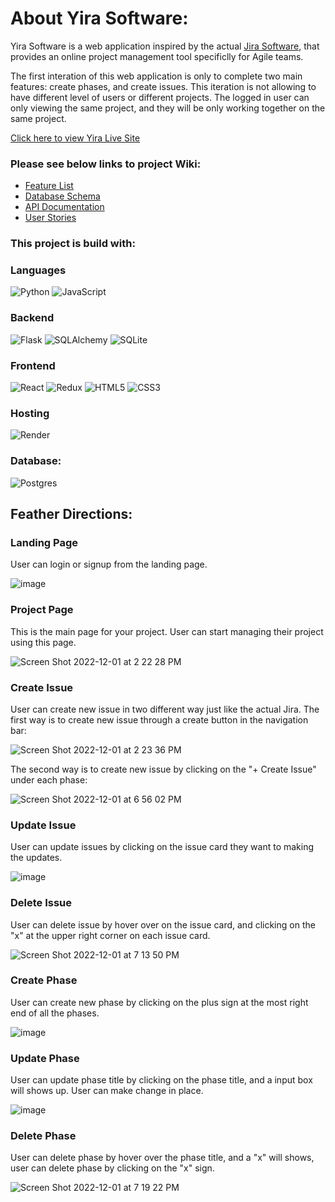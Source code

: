 # About Yira Software:

 Yira Software is a web application inspired by the actual [Jira Software](https://www.atlassian.com/software/jira?&aceid=&adposition=&adgroup=136973859330&campaign=18440774103&creative=632787634544&device=c&keyword=jira%20software&matchtype=e&network=g&placement=&ds_kids=p73335831615&ds_e=GOOGLE&ds_eid=700000001558501&ds_e1=GOOGLE&gclid=EAIaIQobChMI0K3unbDP-wIVv2xvBB35UwypEAAYAiAAEgIutvD_BwE&gclsrc=aw.ds#), that provides an online project management tool specificlly for Agile teams. 
 
 The first interation of this web application is only to complete two main features: create phases, and create issues. This iteration is not allowing to have different level of users or different projects. The logged in user can only viewing the same project, and they will be only working together on the same project.

[Click here to view Yira Live Site](https://yira-jira-clone.onrender.com/)

### Please see below links to project Wiki:
* [Feature List](https://github.com/yashayang/Yira---Jira-clone/wiki/MVP-Features)
* [Database Schema](https://github.com/yashayang/Yira---Jira-clone/wiki/Database-Schema)
* [API Documentation](https://github.com/yashayang/Yira---Jira-clone/wiki/API-Documentation)
* [User Stories](https://github.com/yashayang/Yira---Jira-clone/wiki/User-Stories)

### This project is build with:
### Languages
![Python](https://img.shields.io/badge/python-3670A0?style=for-the-badge&logo=python&logoColor=ffdd54) ![JavaScript](https://img.shields.io/badge/javascript-%23323330.svg?style=for-the-badge&logo=javascript&logoColor=%23F7DF1E)

### Backend
![Flask](https://img.shields.io/badge/flask-%23000.svg?style=for-the-badge&logo=flask&logoColor=white) ![SQLAlchemy](https://img.shields.io/badge/SQLAlchemy-100000?style=for-the-badge&logo=sql&logoColor=BA1212&labelColor=AD0000&color=A90000) ![SQLite](https://img.shields.io/badge/sqlite-%2307405e.svg?style=for-the-badge&logo=sqlite&logoColor=white)

### Frontend
![React](https://img.shields.io/badge/react-%2320232a.svg?style=for-the-badge&logo=react&logoColor=%2361DAFB) ![Redux](https://img.shields.io/badge/redux-%23593d88.svg?style=for-the-badge&logo=redux&logoColor=white) ![HTML5](https://img.shields.io/badge/html5-%23E34F26.svg?style=for-the-badge&logo=html5&logoColor=white) ![CSS3](https://img.shields.io/badge/css3-%231572B6.svg?style=for-the-badge&logo=css3&logoColor=white)

### Hosting
![Render](https://img.shields.io/badge/Render-12100E?style=for-the-badge&logo=Render)

### Database:
![Postgres](https://img.shields.io/badge/postgres-%23316192.svg?style=for-the-badge&logo=postgresql&logoColor=white)


## Feather Directions:

### Landing Page

User can login or signup from the landing page.

![image](https://user-images.githubusercontent.com/1794317/205171027-c62d407f-66d5-4296-938a-21ba180f8a26.png)

### Project Page

This is the main page for your project. User can start managing their project using this page.

![Screen Shot 2022-12-01 at 2 22 28 PM](https://user-images.githubusercontent.com/1794317/205171666-5049dc93-6d29-49b9-b508-f227713d8872.png)

### Create Issue

User can create new issue in two different way just like the actual Jira. 
The first way is to create new issue through a create button in the navigation bar:

![Screen Shot 2022-12-01 at 2 23 36 PM](https://user-images.githubusercontent.com/1794317/205172227-df7e84c9-eb51-4279-b635-ac4f3c731b53.png)

The second way is to create new issue by clicking on the "+ Create Issue" under each phase:

![Screen Shot 2022-12-01 at 6 56 02 PM](https://user-images.githubusercontent.com/1794317/205204774-1e0a9db5-d404-41d7-92ac-4b3fc165754b.png)

### Update Issue

User can update issues by clicking on the issue card they want to making the updates.

![image](https://user-images.githubusercontent.com/1794317/205206433-d6bf8396-7ee4-4fbb-b582-6df1715b9d8c.png)

### Delete Issue

User can delete issue by hover over on the issue card, and clicking on the "x" at the upper right corner on each issue card.

![Screen Shot 2022-12-01 at 7 13 50 PM](https://user-images.githubusercontent.com/1794317/205207060-fe136af0-3083-4294-af47-541ac3ccfd3a.png)


### Create Phase

User can create new phase by clicking on the plus sign at the most right end of all the phases.

![image](https://user-images.githubusercontent.com/1794317/205206519-dee29a43-2041-4d76-b8f1-6a84b07de727.png)

### Update Phase

User can update phase title by clicking on the phase title, and a input box will shows up. User can make change in place.

![image](https://user-images.githubusercontent.com/1794317/205206753-30824a73-865c-40a4-af77-8868fc2ee136.png)

### Delete Phase

User can delete phase by hover over the phase title, and a "x" will shows, user can delete phase by clicking on the "x" sign.

![Screen Shot 2022-12-01 at 7 19 22 PM](https://user-images.githubusercontent.com/1794317/205207585-c5b8d05e-1cad-42b9-aee0-d76f15745ca9.png)

